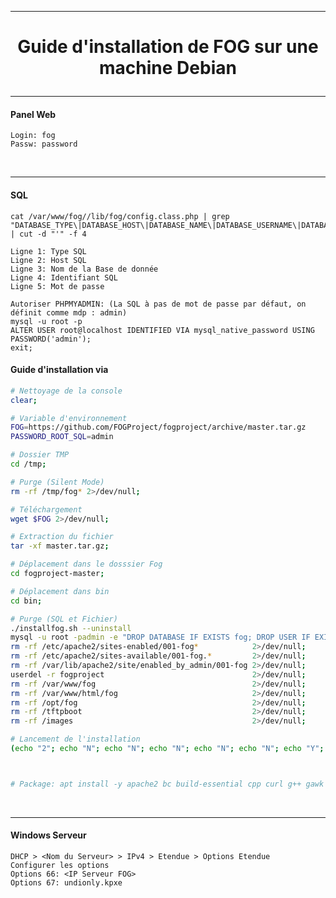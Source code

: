 ----------------------------------------------------------------------------------------------------------------------------
# <p align='center'>Guide d'installation de FOG sur une machine Debian </p>

----------------------------------------------------------------------------------------------------------------------------
#### Panel Web
```
Login: fog
Passw: password
```
<br />

----------------------------------------------------------------------------------------------------------------------------
#### SQL
```
cat /var/www/fog//lib/fog/config.class.php | grep "DATABASE_TYPE\|DATABASE_HOST\|DATABASE_NAME\|DATABASE_USERNAME\|DATABASE_PASSWORD" | cut -d "'" -f 4

Ligne 1: Type SQL
Ligne 2: Host SQL
Ligne 3: Nom de la Base de donnée
Ligne 4: Identifiant SQL
Ligne 5: Mot de passe

Autoriser PHPMYADMIN: (La SQL à pas de mot de passe par défaut, on définit comme mdp : admin)
mysql -u root -p
ALTER USER root@localhost IDENTIFIED VIA mysql_native_password USING PASSWORD('admin');
exit;
```

#### Guide d'installation via
```bash
# Nettoyage de la console
clear;

# Variable d'environnement
FOG=https://github.com/FOGProject/fogproject/archive/master.tar.gz
PASSWORD_ROOT_SQL=admin

# Dossier TMP
cd /tmp;

# Purge (Silent Mode)
rm -rf /tmp/fog* 2>/dev/null;

# Téléchargement
wget $FOG 2>/dev/null;

# Extraction du fichier
tar -xf master.tar.gz;

# Déplacement dans le dosssier Fog
cd fogproject-master;

# Déplacement dans bin
cd bin;

# Purge (SQL et Fichier)
./installfog.sh --uninstall
mysql -u root -padmin -e "DROP DATABASE IF EXISTS fog; DROP USER IF EXISTS 'fogstorage'@'%'; DROP USER IF EXISTS 'fogmaster'@'localhost';"
rm -rf /etc/apache2/sites-enabled/001-fog*            2>/dev/null;
rm -rf /etc/apache2/sites-available/001-fog.*         2>/dev/null;
rm -rf /var/lib/apache2/site/enabled_by_admin/001-fog 2>/dev/null;
userdel -r fogproject                                 2>/dev/null;
rm -rf /var/www/fog                                   2>/dev/null;
rm -rf /var/www/html/fog                              2>/dev/null;
rm -rf /opt/fog                                       2>/dev/null;
rm -rf /tftpboot                                      2>/dev/null;
rm -rf /images                                        2>/dev/null;

# Lancement de l'installation
(echo "2"; echo "N"; echo "N"; echo "N"; echo "N"; echo "N"; echo "Y"; echo "N"; echo "N"; echo "Y"; echo "Y"; echo "admin"; echo "") | ./installfog.sh 1>/dev/null;



# Package: apt install -y apache2 bc build-essential cpp curl g++ gawk gcc genisoimage gettext git gzip htmldoc isolinux lftp libapache2-mod-php libc6 libcurl4 liblzma-dev m4 mariadb-client mariadb-server net-tools nfs-kernel-server openssh-server php php-bcmath php-cli php-curl php-fpm php-gd php-intl php-json php-ldap php-mbstring php-mysql php-mysqlnd tar tftpd-hpa tftp-hpa unzip vsftpd wget zlib1g

```
<br />

----------------------------------------------------------------------------------------------------------------------------
#### Windows Serveur
```
DHCP > <Nom du Serveur> > IPv4 > Etendue > Options Etendue
Configurer les options
Options 66: <IP Serveur FOG>
Options 67: undionly.kpxe

